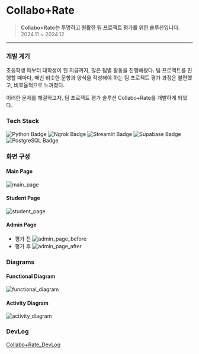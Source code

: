 # Collabo+Rate
> __Collabo+Rate는 투명하고 원활한 팀 프로젝트 평가를 위한 솔루션입니다.__
> 2024.11 ~ 2024.12
- - -
### 개발 계기
초등학생 때부터 대학생이 된 지금까지, 많은 팀별 활동을 진행해왔다. 팀 프로젝트를 진행할 때마다, 매번 비슷한 문항과 양식을 작성해야 하는 팀 프로젝트 평가 과정은 불편했고, 비효율적으로 느껴졌다. 

이러한 문제를 해결하고자, 팀 프로젝트 평가 솔루션 Collabo+Rate를 개발하게 되었다.

### Tech Stack
<div>
<img src="https://a11ybadges.com/badge?logo=python" alt="Python Badge">
<img src="https://a11ybadges.com/badge?logo=ngrok" alt="Ngrok Badge">
<img src="https://a11ybadges.com/badge?logo=streamlit" alt="Streamlit Badge">
<img src="https://a11ybadges.com/badge?logo=supabase" alt="Supabase Badge">
<img src="https://a11ybadges.com/badge?logo=postgresql" alt="PostgreSQL Badge">
</div>

### 화면 구성
#### Main Page
![main_page](docs/images/main_page.png)
#### Student Page
![student_page](docs/images/student_page.png)
#### Admin Page
- 평가 전
![admin_page_before](docs/images/admin_page.png)
- 평가 후
![admin_page_after](docs/images/admin_page_after.png)

### Diagrams
#### Functional Diagram
![functional_diagram](docs/images/functional_diagram.png)
#### Activity Diagram
![activity_diagram](docs/images/activity_diagram.png)
### DevLog
[Collabo+Rate_DevLog](docs/dev_log.md)

